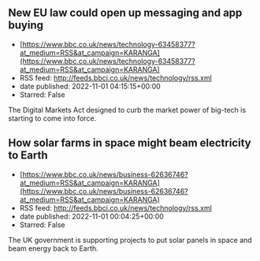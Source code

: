 ## New EU law could open up messaging and app buying
 - [https://www.bbc.co.uk/news/technology-63458377?at_medium=RSS&at_campaign=KARANGA](https://www.bbc.co.uk/news/technology-63458377?at_medium=RSS&at_campaign=KARANGA)
 - RSS feed: http://feeds.bbci.co.uk/news/technology/rss.xml
 - date published: 2022-11-01 04:15:15+00:00
 - Starred: False

The Digital Markets Act designed to curb the market power of big-tech is starting to come into force.

## How solar farms in space might beam electricity to Earth
 - [https://www.bbc.co.uk/news/business-62636746?at_medium=RSS&at_campaign=KARANGA](https://www.bbc.co.uk/news/business-62636746?at_medium=RSS&at_campaign=KARANGA)
 - RSS feed: http://feeds.bbci.co.uk/news/technology/rss.xml
 - date published: 2022-11-01 00:04:25+00:00
 - Starred: False

The UK government is supporting projects to put solar panels in space and beam energy back to Earth.
